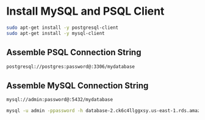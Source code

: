 # Install MySQL and PSQL Client

```sh
sudo apt-get install -y postgresql-client 
sudo apt-get install -y mysql-client 
```

## Assemble PSQL Connection String
```sh
postgresql://postgres:password@:3306/mydatabase
```

## Assemble MySQL Connection String
```sh
mysql://admin:password@:5432/mydatabase
```
```sh
mysql -u admin -ppassword -h database-2.ck6c4llggxsy.us-east-1.rds.amazonaws.com -P 5432 database psql postgresql://postgres:password@rds-dms-postgres-rdsinstance-ghj0ttbqkmaf.cv1x0r3utzcm.ca-central-1.rds.amazonaws.com:3306/mydatabase
```

